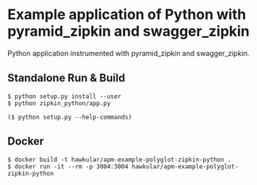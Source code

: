 # Example application of Python with pyramid_zipkin and swagger_zipkin

Python application instrumented with pyramid_zipkin and swagger_zipkin.

## Standalone Run & Build
```shell
$ python setup.py install --user
$ python zipkin_python/app.py

($ python setup.py --help-commands)
```

## Docker
```shell
$ docker build -t hawkular/apm-example-polyglot-zipkin-python .
$ docker run -it --rm -p 3004:3004 hawkular/apm-example-polyglot-zipkin-python
```
